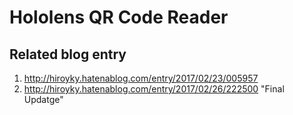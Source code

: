 # Hololens QR Code Reader

## Related blog entry
1. http://hiroyky.hatenablog.com/entry/2017/02/23/005957
2. http://hiroyky.hatenablog.com/entry/2017/02/26/222500
"Final Updatge" 
